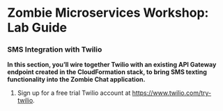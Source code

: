 <h1>Zombie Microservices Workshop: Lab Guide</h1>

<h3>SMS Integration with Twilio</h3>
<b>In this section, you’ll wire together Twilio with an existing API Gateway endpoint created in the CloudFormation stack, to bring SMS texting functionality into the Zombie Chat application.</b>

1.	Sign up for a free trial Twilio account at https://www.twilio.com/try-twilio.
